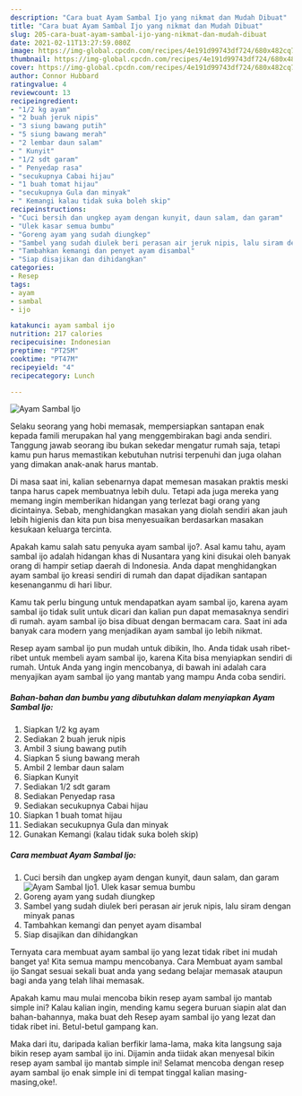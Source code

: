 ```yaml
---
description: "Cara buat Ayam Sambal Ijo yang nikmat dan Mudah Dibuat"
title: "Cara buat Ayam Sambal Ijo yang nikmat dan Mudah Dibuat"
slug: 205-cara-buat-ayam-sambal-ijo-yang-nikmat-dan-mudah-dibuat
date: 2021-02-11T13:27:59.080Z
image: https://img-global.cpcdn.com/recipes/4e191d99743df724/680x482cq70/ayam-sambal-ijo-foto-resep-utama.jpg
thumbnail: https://img-global.cpcdn.com/recipes/4e191d99743df724/680x482cq70/ayam-sambal-ijo-foto-resep-utama.jpg
cover: https://img-global.cpcdn.com/recipes/4e191d99743df724/680x482cq70/ayam-sambal-ijo-foto-resep-utama.jpg
author: Connor Hubbard
ratingvalue: 4
reviewcount: 13
recipeingredient:
- "1/2 kg ayam"
- "2 buah jeruk nipis"
- "3 siung bawang putih"
- "5 siung bawang merah"
- "2 lembar daun salam"
- " Kunyit"
- "1/2 sdt garam"
- " Penyedap rasa"
- "secukupnya Cabai hijau"
- "1 buah tomat hijau"
- "secukupnya Gula dan minyak"
- " Kemangi kalau tidak suka boleh skip"
recipeinstructions:
- "Cuci bersih dan ungkep ayam dengan kunyit, daun salam, dan garam"
- "Ulek kasar semua bumbu"
- "Goreng ayam yang sudah diungkep"
- "Sambel yang sudah diulek beri perasan air jeruk nipis, lalu siram dengan minyak panas"
- "Tambahkan kemangi dan penyet ayam disambal"
- "Siap disajikan dan dihidangkan"
categories:
- Resep
tags:
- ayam
- sambal
- ijo

katakunci: ayam sambal ijo 
nutrition: 217 calories
recipecuisine: Indonesian
preptime: "PT25M"
cooktime: "PT47M"
recipeyield: "4"
recipecategory: Lunch

---
```



![Ayam Sambal Ijo](https://img-global.cpcdn.com/recipes/4e191d99743df724/680x482cq70/ayam-sambal-ijo-foto-resep-utama.jpg)

Selaku seorang yang hobi memasak, mempersiapkan santapan enak kepada famili merupakan hal yang menggembirakan bagi anda sendiri. Tanggung jawab seorang ibu bukan sekedar mengatur rumah saja, tetapi kamu pun harus memastikan kebutuhan nutrisi terpenuhi dan juga olahan yang dimakan anak-anak harus mantab.

Di masa  saat ini, kalian sebenarnya dapat memesan masakan praktis meski tanpa harus capek membuatnya lebih dulu. Tetapi ada juga mereka yang memang ingin memberikan hidangan yang terlezat bagi orang yang dicintainya. Sebab, menghidangkan masakan yang diolah sendiri akan jauh lebih higienis dan kita pun bisa menyesuaikan berdasarkan masakan kesukaan keluarga tercinta. 



Apakah kamu salah satu penyuka ayam sambal ijo?. Asal kamu tahu, ayam sambal ijo adalah hidangan khas di Nusantara yang kini disukai oleh banyak orang di hampir setiap daerah di Indonesia. Anda dapat menghidangkan ayam sambal ijo kreasi sendiri di rumah dan dapat dijadikan santapan kesenanganmu di hari libur.

Kamu tak perlu bingung untuk mendapatkan ayam sambal ijo, karena ayam sambal ijo tidak sulit untuk dicari dan kalian pun dapat memasaknya sendiri di rumah. ayam sambal ijo bisa dibuat dengan bermacam cara. Saat ini ada banyak cara modern yang menjadikan ayam sambal ijo lebih nikmat.

Resep ayam sambal ijo pun mudah untuk dibikin, lho. Anda tidak usah ribet-ribet untuk membeli ayam sambal ijo, karena Kita bisa menyiapkan sendiri di rumah. Untuk Anda yang ingin mencobanya, di bawah ini adalah cara menyajikan ayam sambal ijo yang mantab yang mampu Anda coba sendiri.

<!--inarticleads1-->

##### Bahan-bahan dan bumbu yang dibutuhkan dalam menyiapkan Ayam Sambal Ijo:

1. Siapkan 1/2 kg ayam
1. Sediakan 2 buah jeruk nipis
1. Ambil 3 siung bawang putih
1. Siapkan 5 siung bawang merah
1. Ambil 2 lembar daun salam
1. Siapkan  Kunyit
1. Sediakan 1/2 sdt garam
1. Sediakan  Penyedap rasa
1. Sediakan secukupnya Cabai hijau
1. Siapkan 1 buah tomat hijau
1. Sediakan secukupnya Gula dan minyak
1. Gunakan  Kemangi (kalau tidak suka boleh skip)




<!--inarticleads2-->

##### Cara membuat Ayam Sambal Ijo:

1. Cuci bersih dan ungkep ayam dengan kunyit, daun salam, dan garam
<img src="https://img-global.cpcdn.com/steps/d75fdf2f808e3e9c/160x128cq70/ayam-sambal-ijo-langkah-memasak-1-foto.jpg" alt="Ayam Sambal Ijo">1. Ulek kasar semua bumbu
1. Goreng ayam yang sudah diungkep
1. Sambel yang sudah diulek beri perasan air jeruk nipis, lalu siram dengan minyak panas
1. Tambahkan kemangi dan penyet ayam disambal
1. Siap disajikan dan dihidangkan




Ternyata cara membuat ayam sambal ijo yang lezat tidak ribet ini mudah banget ya! Kita semua mampu mencobanya. Cara Membuat ayam sambal ijo Sangat sesuai sekali buat anda yang sedang belajar memasak ataupun bagi anda yang telah lihai memasak.

Apakah kamu mau mulai mencoba bikin resep ayam sambal ijo mantab simple ini? Kalau kalian ingin, mending kamu segera buruan siapin alat dan bahan-bahannya, maka buat deh Resep ayam sambal ijo yang lezat dan tidak ribet ini. Betul-betul gampang kan. 

Maka dari itu, daripada kalian berfikir lama-lama, maka kita langsung saja bikin resep ayam sambal ijo ini. Dijamin anda tiidak akan menyesal bikin resep ayam sambal ijo mantab simple ini! Selamat mencoba dengan resep ayam sambal ijo enak simple ini di tempat tinggal kalian masing-masing,oke!.

